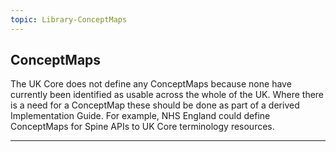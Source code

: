 ```yaml
---
topic: Library-ConceptMaps
---
```


## ConceptMaps

The UK Core does not define any ConceptMaps because none have currently been identified as usable across the whole of the UK. Where there is a need for a ConceptMap these should be done as part of a derived Implementation Guide. For example, NHS England could define ConceptMaps for Spine APIs to UK Core terminology resources.

---
